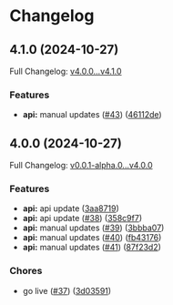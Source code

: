# Changelog

## 4.1.0 (2024-10-27)

Full Changelog: [v4.0.0...v4.1.0](https://github.com/MpesaFlow/mpesaflow-python/compare/v4.0.0...v4.1.0)

### Features

* **api:** manual updates ([#43](https://github.com/MpesaFlow/mpesaflow-python/issues/43)) ([46112de](https://github.com/MpesaFlow/mpesaflow-python/commit/46112de9931282df381ea22f075ff4cef6d9fd65))

## 4.0.0 (2024-10-27)

Full Changelog: [v0.0.1-alpha.0...v4.0.0](https://github.com/MpesaFlow/mpesaflow-python/compare/v0.0.1-alpha.0...v4.0.0)

### Features

* **api:** api update ([3aa8719](https://github.com/MpesaFlow/mpesaflow-python/commit/3aa8719166e617d7b0e0e24e819f54b7a2d30aee))
* **api:** api update ([#38](https://github.com/MpesaFlow/mpesaflow-python/issues/38)) ([358c9f7](https://github.com/MpesaFlow/mpesaflow-python/commit/358c9f7b652d165eaeb67a1db123cce2be09601d))
* **api:** manual updates ([#39](https://github.com/MpesaFlow/mpesaflow-python/issues/39)) ([3bbba07](https://github.com/MpesaFlow/mpesaflow-python/commit/3bbba077ed49ca8b20916cf162519ee9e44831fe))
* **api:** manual updates ([#40](https://github.com/MpesaFlow/mpesaflow-python/issues/40)) ([fb43176](https://github.com/MpesaFlow/mpesaflow-python/commit/fb431766d5516e30042f770bff494fc62c0d895d))
* **api:** manual updates ([#41](https://github.com/MpesaFlow/mpesaflow-python/issues/41)) ([87f23d2](https://github.com/MpesaFlow/mpesaflow-python/commit/87f23d278ddf8b5870abdb9fd78c920ec0f3b2d7))


### Chores

* go live ([#37](https://github.com/MpesaFlow/mpesaflow-python/issues/37)) ([3d03591](https://github.com/MpesaFlow/mpesaflow-python/commit/3d03591025ac515041d5e2c687fc88b9c44ae0d5))
